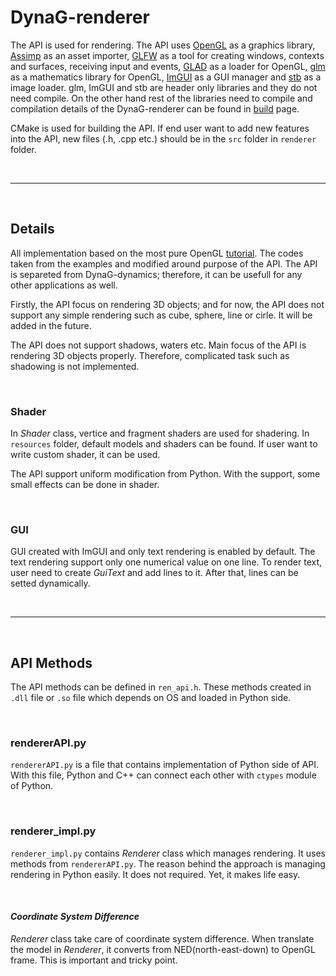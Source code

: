 # **DynaG-renderer**
The API is used for rendering. The API uses [OpenGL](https://www.opengl.org) as a graphics library, [Assimp](https://www.assimp.org) as an asset importer, [GLFW](https://www.glfw.org) as a tool for creating windows, contexts and surfaces, receiving input and events, [GLAD](https://github.com/Dav1dde/glad) as a loader for OpenGL, [glm](https://github.com/g-truc/glm) as a mathematics library for OpenGL, [ImGUI](https://github.com/ocornut/imgui) as a GUI manager and [stb](https://github.com/nothings/stb) as a image loader. glm, ImGUI and stb are header only libraries and they do not need compile. On the other hand rest of the libraries need to compile and compilation details of the DynaG-renderer can be found in [build](renderer_build.md) page.

CMake is used for building the API. If end user want to add new features into the API, new files (.h, .cpp etc.) should be in the `src` folder in `renderer` folder. 

<br/>

---
<br/>


## **Details**
All implementation based on the most pure OpenGL [tutorial](https://learnopengl.com). The codes taken from the examples and modified around purpose of the API. The API is separeted from DynaG-dynamics; therefore, it can be usefull for any other applications as well. 

Firstly, the API focus on rendering 3D objects; and for now, the API does not support any simple rendering such as cube, sphere, line or cirle. It will be added in the future. 

The API does not support shadows, waters etc. Main focus of the API is rendering 3D objects properly. Therefore, complicated task such as shadowing is not implemented. 

<br/>

### **Shader**
In *Shader* class, vertice and fragment shaders are used for shadering. In `resources` folder, default models and shaders can be found. If user want to write custom shader, it can be used. 

The API support uniform modification from Python. With the support, some small effects can be done in shader.


<br/>

### **GUI**
GUI created with ImGUI and only text rendering is enabled by default. The text rendering support only one numerical value on one line. To render text, user need to create *GuiText* and add lines to it. After that, lines can be setted dynamically. 

<br/>

---
<br/>

## **API Methods**
The API methods can be defined in `ren_api.h`. These methods created in `.dll` file or `.so` file which depends on OS and loaded in Python side. 

<br/>

### **rendererAPI.py**
`rendererAPI.py` is a file that contains implementation of Python side of API. With this file, Python and C++ can connect each other with `ctypes` module of Python. 

<br/>

### **renderer_impl.py**
`renderer_impl.py` contains *Renderer* class which manages rendering. It uses methods from `rendererAPI.py`. The reason behind the approach is managing rendering in Python easily. It does not required. Yet, it makes life easy.

<br/>

#### ***Coordinate System Difference***
*Renderer* class take care of coordinate system difference. When translate the model in *Renderer*, it converts from NED(north-east-down) to OpenGL frame. This is important and tricky point. 